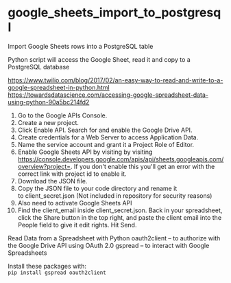 # google_sheets_import_to_postgresql
Import Google Sheets rows into a PostgreSQL table

Python script will access the Google Sheet, read it and copy to a PostgreSQL database

https://www.twilio.com/blog/2017/02/an-easy-way-to-read-and-write-to-a-google-spreadsheet-in-python.html
https://towardsdatascience.com/accessing-google-spreadsheet-data-using-python-90a5bc214fd2

1. Go to the Google APIs Console.
2. Create a new project.
3. Click Enable API. Search for and enable the Google Drive API.
4. Create credentials for a Web Server to access Application Data.
5. Name the service account and grant it a Project Role of Editor.
6. Enable Google Sheets API by visiting by visiting https://console.developers.google.com/apis/api/sheets.googleapis.com/overview?project=<id>.  If you don't enable this you'll get an error with the correct link with project id to enable it.
6. Download the JSON file.
7. Copy the JSON file to your code directory and rename it to client_secret.json (Not included in repository for security reasons)
8. Also need to activate Google Sheets API
9. Find the client_email inside client_secret.json. Back in your spreadsheet, click the Share button in the top right, and paste the client email into the People field to give it edit rights. Hit Send.

Read Data from a Spreadsheet with Python
oauth2client – to authorize with the Google Drive API using OAuth 2.0
gspread – to interact with Google Spreadsheets

Install these packages with:<br />
`pip install gspread oauth2client`
